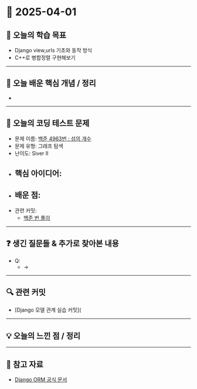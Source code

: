 # 📅 2025-04-01

## 🎯 오늘의 학습 목표
- Django view,urls 기초와 동작 방식
- C++로 병합정렬 구현해보기

---

## 🧩 오늘 배운 핵심 개념 / 정리
- 

---

## 🔢 오늘의 코딩 테스트 문제
- 문제 이름: [백준 4963번 : 섬의 개수](https://www.acmicpc.net/problem/4963)
- 문제 유형: 그래프 탐색
- 난이도: Siver II
- 핵심 아이디어: 
  - 
- 배운 점:
  - 
- 관련 커밋:
  - [백준 번 풀이]()

---

## ❓ 생긴 질문들 & 추가로 찾아본 내용
- Q: 
  - → 



---

## 🔍 관련 커밋
- [Django 모델 관계 실습 커밋](
---

## 💡 오늘의 느낀 점 / 정리


---

## 📎 참고 자료
- [Django ORM 공식 문서](https://docs.djangoproject.com/en/stable/topics/db/models/)
